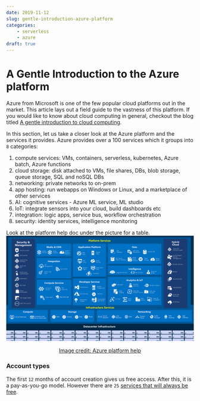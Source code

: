 ```yaml
---
date: 2019-11-12
slug: gentle-introduction-azure-platform
categories: 
    - serverless
    - azure
draft: true
---
```

# A Gentle Introduction to the Azure platform

Azure from Microsoft is one of the few popular cloud platforms out in the market. This article lays out a field guide to the vastness of this platform. If you would like to know about cloud computing in general, checkout the blog titled [A gentle introduction to cloud computing](/blog/gentle-introduction-cloud-computing/).

In this section, let us take a closer look at the Azure platform and the services it provides. Azure provides over a 100 services which it groups into `8` categories:

<!-- more -->

 1. compute services: VMs, containers, serverless, kubernetes, Azure batch, Azure functions
 2. cloud storage: disk attached to VMs, file shares, DBs, blob storage, queue storage, SQL and noSQL DBs
 3. networking: private networks to on-prem
 4. app hosting: run webapps on Windows or Linux, and a marketplace of other services
 5. AI: cognitive services - Azure ML service, ML studio
 6. IoT: integrate sensors into your cloud, build dashboards etc
 7. integration: logic apps, service bus, workflow orchestration
 8. security: identity services, intelligence monitoring

Look at the platform help doc under the picture for a table.
<img src="/images/services-in-azure-platform.png">
<center><a href="https://docs.microsoft.com/en-us/learn/modules/welcome-to-azure/3-tour-of-azure-services">Image credit: Azure platform help</a></center>

### Account types
The first `12` months of account creation gives us free access. After this, it is a pay-as-you-go model. However there are `25` [services that will always be free](https://azure.microsoft.com/en-us/free/#new-products).